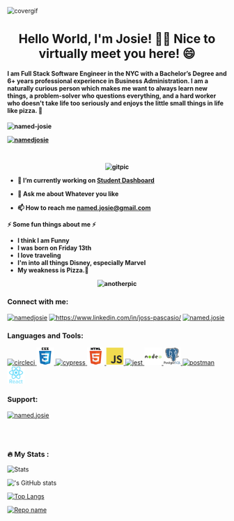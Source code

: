 
  
 
 ![covergif](https://user-images.githubusercontent.com/96319104/173700813-a2c892e7-75db-4d93-aa3e-3415b1f2c83a.gif)





<h1 align="center">Hello World, I'm Josie! 👋🏽 Nice to virtually meet you here! 😄  </h1>

<h4>I am Full Stack Software Engineer in the NYC with a Bachelor’s Degree and 6+ years professional experience in Business Administration. I am a naturally curious person which makes me want to always learn new things, a problem-solver who questions everything, and a hard worker who doesn't take life too seriously and enjoys the little small things in life like pizza. 🍕 <h4>

<p align="left"> <img src="https://komarev.com/ghpvc/?username=named-josie&label=Profile%20views&color=0e75b6&style=flat" alt="named-josie" /> </p>
  
 <p align="left"> <a href="https://twitter.com/namedjosie" target="blank"><img src="https://img.shields.io/twitter/follow/namedjosie?logo=twitter&style=for-the-badge" alt="namedjosie" /></a> </p>
  
 <br> 
  <p align="center"> 
<img width="479" alt="gitpic" src="https://user-images.githubusercontent.com/96319104/173740799-dfec5084-d780-42d0-81b7-1ef6a946f1d4.png">  </p>


- 🔭 I’m currently working on [Student Dashboard](https://student-dasboard-josie.netlify.app/)

- 💬 Ask me about **Whatever you like**

- 📫 How to reach me **named.josie@gmail.com**

⚡ Some fun things about me ⚡ 
* I think I am Funny 
* I was born on Friday 13th
* I love traveling  
* I'm into all things Disney, especially Marvel
* My weakness is Pizza.🍕

<p align="center">  <img width="479" alt="anotherpic" src='https://user-images.githubusercontent.com/96319104/173824017-7984ef46-32b2-476b-bdd2-fe635aec332a.png'> </p>


<h3 align="left">Connect with me:</h3>
<p align="left">
<a href="https://twitter.com/namedjosie" target="blank"><img align="center" src="https://raw.githubusercontent.com/rahuldkjain/github-profile-readme-generator/master/src/images/icons/Social/twitter.svg" alt="namedjosie" height="30" width="40" /></a>
<a href="https://www.linkedin.com/in/joss-pascasio/" target="blank"><img align="center" src="https://raw.githubusercontent.com/rahuldkjain/github-profile-readme-generator/master/src/images/icons/Social/linked-in-alt.svg" alt="https://www.linkedin.com/in/joss-pascasio/" height="30" width="40" /></a>
<a href="https://instagram.com/named.josie" target="blank"><img align="center" src="https://raw.githubusercontent.com/rahuldkjain/github-profile-readme-generator/master/src/images/icons/Social/instagram.svg" alt="named.josie" height="30" width="40" /></a>
</p>

<h3 align="left">Languages and Tools:</h3>
<p align="left"> <a href="https://circleci.com" target="_blank" rel="noreferrer"> <img src="https://www.vectorlogo.zone/logos/circleci/circleci-icon.svg" alt="circleci" width="40" height="40"/> </a> <a href="https://www.w3schools.com/css/" target="_blank" rel="noreferrer"> <img src="https://raw.githubusercontent.com/devicons/devicon/master/icons/css3/css3-original-wordmark.svg" alt="css3" width="40" height="40"/> </a> <a href="https://www.cypress.io" target="_blank" rel="noreferrer"> <img src="https://raw.githubusercontent.com/simple-icons/simple-icons/6e46ec1fc23b60c8fd0d2f2ff46db82e16dbd75f/icons/cypress.svg" alt="cypress" width="40" height="40"/> </a> <a href="https://www.w3.org/html/" target="_blank" rel="noreferrer"> <img src="https://raw.githubusercontent.com/devicons/devicon/master/icons/html5/html5-original-wordmark.svg" alt="html5" width="40" height="40"/> </a> <a href="https://developer.mozilla.org/en-US/docs/Web/JavaScript" target="_blank" rel="noreferrer"> <img src="https://raw.githubusercontent.com/devicons/devicon/master/icons/javascript/javascript-original.svg" alt="javascript" width="40" height="40"/> </a> <a href="https://jestjs.io" target="_blank" rel="noreferrer"> <img src="https://www.vectorlogo.zone/logos/jestjsio/jestjsio-icon.svg" alt="jest" width="40" height="40"/> </a> <a href="https://nodejs.org" target="_blank" rel="noreferrer"> <img src="https://raw.githubusercontent.com/devicons/devicon/master/icons/nodejs/nodejs-original-wordmark.svg" alt="nodejs" width="40" height="40"/> </a> <a href="https://www.postgresql.org" target="_blank" rel="noreferrer"> <img src="https://raw.githubusercontent.com/devicons/devicon/master/icons/postgresql/postgresql-original-wordmark.svg" alt="postgresql" width="40" height="40"/> </a> <a href="https://postman.com" target="_blank" rel="noreferrer"> <img src="https://www.vectorlogo.zone/logos/getpostman/getpostman-icon.svg" alt="postman" width="40" height="40"/> </a> <a href="https://reactjs.org/" target="_blank" rel="noreferrer"> <img src="https://raw.githubusercontent.com/devicons/devicon/master/icons/react/react-original-wordmark.svg" alt="react" width="40" height="40"/> </a> </p>

<h3 align="left">Support:</h3>
<p><a href="https://www.buymeacoffee.com/named.josie"> <img align="center" src="https://cdn.buymeacoffee.com/buttons/v2/default-yellow.png" height="50" width="210" alt="named.josie" /></a></p><br><br>

### :fire: My Stats :

 ![Stats](https://github-readme-streak-stats.herokuapp.com/?user=named-josie&theme=midnight-purple)
  
  
  !['s GitHub stats](https://github-readme-stats.vercel.app/api?username=named-josie&show_icons=true&theme=midnight-purple)

[![Top Langs](https://github-readme-stats.vercel.app/api/top-langs/?username=named-josie&layout=compact&theme=midnight-purple)](https://github.com/named-josie/github-readme-stats)
  
  
  [![Repo name](https://github-readme-stats.vercel.app/api/pin/?username=named-josie&repo=repo-name&show_owner=true&theme=midnight-purple)](https://github.com/named-josie/repo-name)

